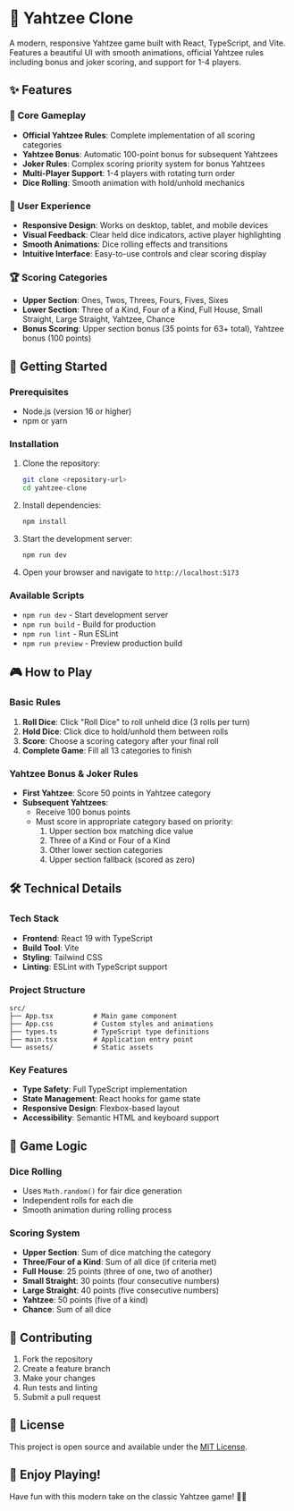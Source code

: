 # 🎲 Yahtzee Clone

A modern, responsive Yahtzee game built with React, TypeScript, and Vite. Features a beautiful UI with smooth animations, official Yahtzee rules including bonus and joker scoring, and support for 1-4 players.

## ✨ Features

### 🎯 Core Gameplay
- **Official Yahtzee Rules**: Complete implementation of all scoring categories
- **Yahtzee Bonus**: Automatic 100-point bonus for subsequent Yahtzees
- **Joker Rules**: Complex scoring priority system for bonus Yahtzees
- **Multi-Player Support**: 1-4 players with rotating turn order
- **Dice Rolling**: Smooth animation with hold/unhold mechanics

### 🎨 User Experience
- **Responsive Design**: Works on desktop, tablet, and mobile devices
- **Visual Feedback**: Clear held dice indicators, active player highlighting
- **Smooth Animations**: Dice rolling effects and transitions
- **Intuitive Interface**: Easy-to-use controls and clear scoring display

### 🏆 Scoring Categories
- **Upper Section**: Ones, Twos, Threes, Fours, Fives, Sixes
- **Lower Section**: Three of a Kind, Four of a Kind, Full House, Small Straight, Large Straight, Yahtzee, Chance
- **Bonus Scoring**: Upper section bonus (35 points for 63+ total), Yahtzee bonus (100 points)

## 🚀 Getting Started

### Prerequisites
- Node.js (version 16 or higher)
- npm or yarn

### Installation
1. Clone the repository:
   ```bash
   git clone <repository-url>
   cd yahtzee-clone
   ```

2. Install dependencies:
   ```bash
   npm install
   ```

3. Start the development server:
   ```bash
   npm run dev
   ```

4. Open your browser and navigate to `http://localhost:5173`

### Available Scripts
- `npm run dev` - Start development server
- `npm run build` - Build for production
- `npm run lint` - Run ESLint
- `npm run preview` - Preview production build

## 🎮 How to Play

### Basic Rules
1. **Roll Dice**: Click "Roll Dice" to roll unheld dice (3 rolls per turn)
2. **Hold Dice**: Click dice to hold/unhold them between rolls
3. **Score**: Choose a scoring category after your final roll
4. **Complete Game**: Fill all 13 categories to finish

### Yahtzee Bonus & Joker Rules
- **First Yahtzee**: Score 50 points in Yahtzee category
- **Subsequent Yahtzees**: 
  - Receive 100 bonus points
  - Must score in appropriate category based on priority:
    1. Upper section box matching dice value
    2. Three of a Kind or Four of a Kind
    3. Other lower section categories
    4. Upper section fallback (scored as zero)

## 🛠️ Technical Details

### Tech Stack
- **Frontend**: React 19 with TypeScript
- **Build Tool**: Vite
- **Styling**: Tailwind CSS
- **Linting**: ESLint with TypeScript support

### Project Structure
```
src/
├── App.tsx          # Main game component
├── App.css          # Custom styles and animations
├── types.ts         # TypeScript type definitions
├── main.tsx         # Application entry point
└── assets/          # Static assets
```

### Key Features
- **Type Safety**: Full TypeScript implementation
- **State Management**: React hooks for game state
- **Responsive Design**: Flexbox-based layout
- **Accessibility**: Semantic HTML and keyboard support

## 🎯 Game Logic

### Dice Rolling
- Uses `Math.random()` for fair dice generation
- Independent rolls for each die
- Smooth animation during rolling process

### Scoring System
- **Upper Section**: Sum of dice matching the category
- **Three/Four of a Kind**: Sum of all dice (if criteria met)
- **Full House**: 25 points (three of one, two of another)
- **Small Straight**: 30 points (four consecutive numbers)
- **Large Straight**: 40 points (five consecutive numbers)
- **Yahtzee**: 50 points (five of a kind)
- **Chance**: Sum of all dice

## 🤝 Contributing

1. Fork the repository
2. Create a feature branch
3. Make your changes
4. Run tests and linting
5. Submit a pull request

## 📝 License

This project is open source and available under the [MIT License](LICENSE).

## 🎲 Enjoy Playing!

Have fun with this modern take on the classic Yahtzee game! 🎯✨
